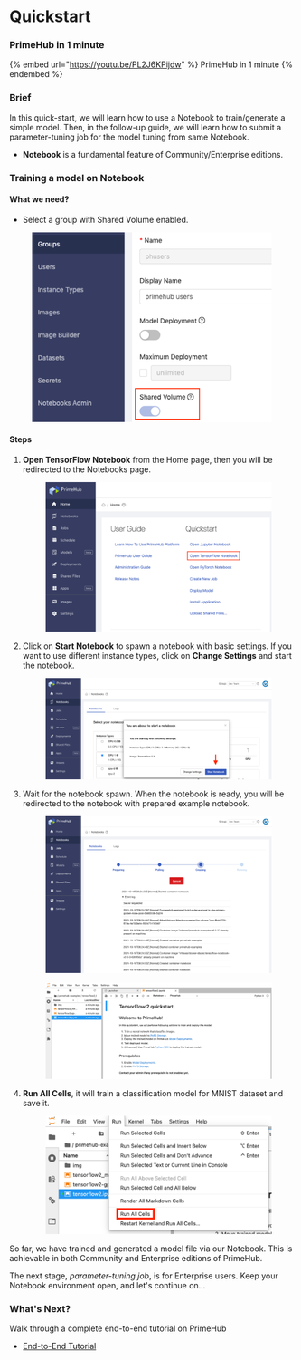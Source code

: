 # Quickstart

### PrimeHub in 1 minute

{% embed url="https://youtu.be/PL2J6KPijdw" %}
PrimeHub in 1 minute
{% endembed %}

### Brief

In this quick-start, we will learn how to use a Notebook to train/generate a simple model. Then, in the follow-up guide, we will learn how to submit a parameter-tuning job for the model tuning from same Notebook.

* **Notebook** is a fundamental feature of Community/Enterprise editions.

### Training a model on Notebook

#### What we need?

* Select a group with Shared Volume enabled.

<figure><img src="../.gitbook/assets/primehub-end-to-end-tutorial-shared-volume.png" alt=""><figcaption></figcaption></figure>

#### Steps

1.  **Open TensorFlow Notebook** from the Home page, then you will be redirected to the Notebooks page.

    <figure><img src="../.gitbook/assets/quickstart_home (1).png" alt=""><figcaption></figcaption></figure>
2.  Click on **Start Notebook** to spawn a notebook with basic settings. If you want to use different instance types, click on **Change Settings** and start the notebook.

    <figure><img src="../.gitbook/assets/quickstart_create_notebook (1).png" alt=""><figcaption></figcaption></figure>
3.  Wait for the notebook spawn. When the notebook is ready, you will be redirected to the notebook with prepared example notebook.

    <figure><img src="../.gitbook/assets/quickstart_notebook_spwaning (1).png" alt=""><figcaption></figcaption></figure>

    <figure><img src="../.gitbook/assets/quickstart_notebook_started (1).png" alt=""><figcaption></figcaption></figure>
4.  **Run All Cells**, it will train a classification model for MNIST dataset and save it.

    <figure><img src="../.gitbook/assets/quickstart_notebook_run_all (1).png" alt=""><figcaption></figcaption></figure>

So far, we have trained and generated a model file via our Notebook. This is achievable in both Community and Enterprise editions of PrimeHub.

The next stage, _parameter-tuning job_, is for Enterprise users. Keep your Notebook environment open, and let's continue on...

### What's Next?

Walk through a complete end-to-end tutorial on PrimeHub

* [End-to-End Tutorial](broken-reference)
